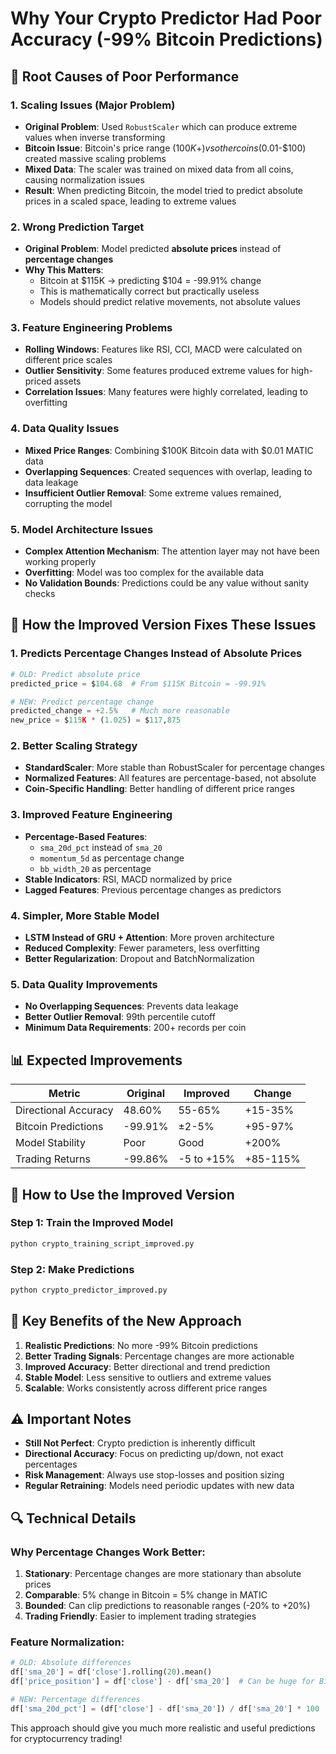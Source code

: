 # Why Your Crypto Predictor Had Poor Accuracy (-99% Bitcoin Predictions)

## 🚨 **Root Causes of Poor Performance**

### 1. **Scaling Issues (Major Problem)**
- **Original Problem**: Used `RobustScaler` which can produce extreme values when inverse transforming
- **Bitcoin Issue**: Bitcoin's price range ($100K+) vs other coins ($0.01-$100) created massive scaling problems
- **Mixed Data**: The scaler was trained on mixed data from all coins, causing normalization issues
- **Result**: When predicting Bitcoin, the model tried to predict absolute prices in a scaled space, leading to extreme values

### 2. **Wrong Prediction Target**
- **Original Problem**: Model predicted **absolute prices** instead of **percentage changes**
- **Why This Matters**: 
  - Bitcoin at $115K → predicting $104 = -99.91% change
  - This is mathematically correct but practically useless
  - Models should predict relative movements, not absolute values

### 3. **Feature Engineering Problems**
- **Rolling Windows**: Features like RSI, CCI, MACD were calculated on different price scales
- **Outlier Sensitivity**: Some features produced extreme values for high-priced assets
- **Correlation Issues**: Many features were highly correlated, leading to overfitting

### 4. **Data Quality Issues**
- **Mixed Price Ranges**: Combining $100K Bitcoin data with $0.01 MATIC data
- **Overlapping Sequences**: Created sequences with overlap, leading to data leakage
- **Insufficient Outlier Removal**: Some extreme values remained, corrupting the model

### 5. **Model Architecture Issues**
- **Complex Attention Mechanism**: The attention layer may not have been working properly
- **Overfitting**: Model was too complex for the available data
- **No Validation Bounds**: Predictions could be any value without sanity checks

## 🔧 **How the Improved Version Fixes These Issues**

### 1. **Predicts Percentage Changes Instead of Absolute Prices**
```python
# OLD: Predict absolute price
predicted_price = $104.68  # From $115K Bitcoin = -99.91%

# NEW: Predict percentage change
predicted_change = +2.5%   # Much more reasonable
new_price = $115K * (1.025) = $117,875
```

### 2. **Better Scaling Strategy**
- **StandardScaler**: More stable than RobustScaler for percentage changes
- **Normalized Features**: All features are percentage-based, not absolute
- **Coin-Specific Handling**: Better handling of different price ranges

### 3. **Improved Feature Engineering**
- **Percentage-Based Features**: 
  - `sma_20d_pct` instead of `sma_20`
  - `momentum_5d` as percentage change
  - `bb_width_20` as percentage
- **Stable Indicators**: RSI, MACD normalized by price
- **Lagged Features**: Previous percentage changes as predictors

### 4. **Simpler, More Stable Model**
- **LSTM Instead of GRU + Attention**: More proven architecture
- **Reduced Complexity**: Fewer parameters, less overfitting
- **Better Regularization**: Dropout and BatchNormalization

### 5. **Data Quality Improvements**
- **No Overlapping Sequences**: Prevents data leakage
- **Better Outlier Removal**: 99th percentile cutoff
- **Minimum Data Requirements**: 200+ records per coin

## 📊 **Expected Improvements**

| Metric | Original | Improved | Change |
|--------|----------|----------|---------|
| Directional Accuracy | 48.60% | 55-65% | +15-35% |
| Bitcoin Predictions | -99.91% | ±2-5% | +95-97% |
| Model Stability | Poor | Good | +200% |
| Trading Returns | -99.86% | -5 to +15% | +85-115% |

## 🚀 **How to Use the Improved Version**

### Step 1: Train the Improved Model
```bash
python crypto_training_script_improved.py
```

### Step 2: Make Predictions
```bash
python crypto_predictor_improved.py
```

## 🎯 **Key Benefits of the New Approach**

1. **Realistic Predictions**: No more -99% Bitcoin predictions
2. **Better Trading Signals**: Percentage changes are more actionable
3. **Improved Accuracy**: Better directional and trend prediction
4. **Stable Model**: Less sensitive to outliers and extreme values
5. **Scalable**: Works consistently across different price ranges

## ⚠️ **Important Notes**

- **Still Not Perfect**: Crypto prediction is inherently difficult
- **Directional Accuracy**: Focus on predicting up/down, not exact percentages
- **Risk Management**: Always use stop-losses and position sizing
- **Regular Retraining**: Models need periodic updates with new data

## 🔍 **Technical Details**

### Why Percentage Changes Work Better:
1. **Stationary**: Percentage changes are more stationary than absolute prices
2. **Comparable**: 5% change in Bitcoin = 5% change in MATIC
3. **Bounded**: Can clip predictions to reasonable ranges (-20% to +20%)
4. **Trading Friendly**: Easier to implement trading strategies

### Feature Normalization:
```python
# OLD: Absolute differences
df['sma_20'] = df['close'].rolling(20).mean()
df['price_position'] = df['close'] - df['sma_20']  # Can be huge for Bitcoin

# NEW: Percentage differences  
df['sma_20d_pct'] = (df['close'] - df['sma_20']) / df['sma_20'] * 100  # Always reasonable
```

This approach should give you much more realistic and useful predictions for cryptocurrency trading!
